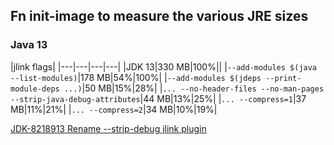 ## Fn init-image to measure the various JRE sizes

### Java 13

|jlink flags|
|---|---|---|---|
|JDK 13|330 MB|100%||
|`--add-modules $(java --list-modules)`|178 MB|54%|100%|
|`--add-modules $(jdeps --print-module-deps ...)`|50 MB|15%|28%|
|`... --no-header-files --no-man-pages --strip-java-debug-attributes`|44 MB|13%|25%|
|`... --compress=1`|37 MB|11%|21%|
|`... --compress=2`|34 MB|10%|19%|

[JDK-8218913 Rename --strip-debug jlink plugin](https://bugs.openjdk.java.net/browse/JDK-8218913)
